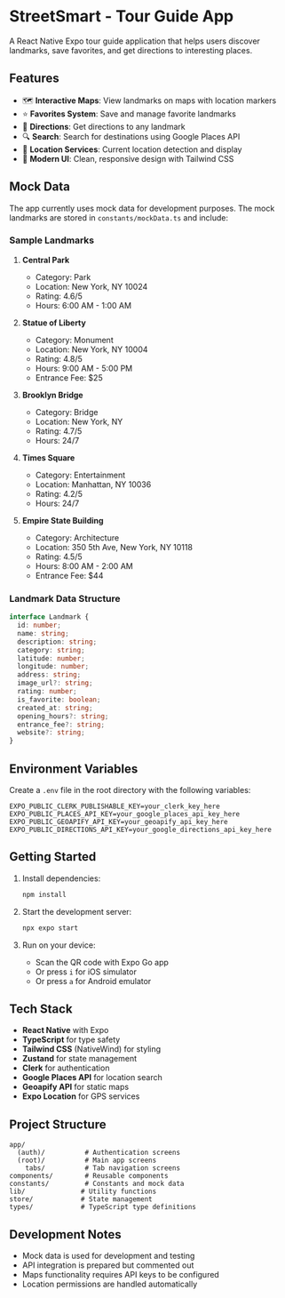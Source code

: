 # StreetSmart - Tour Guide App

A React Native Expo tour guide application that helps users discover landmarks, save favorites, and get directions to interesting places.

## Features

- 🗺️ **Interactive Maps**: View landmarks on maps with location markers
- ⭐ **Favorites System**: Save and manage favorite landmarks
- 🧭 **Directions**: Get directions to any landmark
- 🔍 **Search**: Search for destinations using Google Places API
- 📍 **Location Services**: Current location detection and display
- 🎨 **Modern UI**: Clean, responsive design with Tailwind CSS

## Mock Data

The app currently uses mock data for development purposes. The mock landmarks are stored in `constants/mockData.ts` and include:

### Sample Landmarks

1. **Central Park**
   - Category: Park
   - Location: New York, NY 10024
   - Rating: 4.6/5
   - Hours: 6:00 AM - 1:00 AM

2. **Statue of Liberty**
   - Category: Monument
   - Location: New York, NY 10004
   - Rating: 4.8/5
   - Hours: 9:00 AM - 5:00 PM
   - Entrance Fee: $25

3. **Brooklyn Bridge**
   - Category: Bridge
   - Location: New York, NY
   - Rating: 4.7/5
   - Hours: 24/7

4. **Times Square**
   - Category: Entertainment
   - Location: Manhattan, NY 10036
   - Rating: 4.2/5
   - Hours: 24/7

5. **Empire State Building**
   - Category: Architecture
   - Location: 350 5th Ave, New York, NY 10118
   - Rating: 4.5/5
   - Hours: 8:00 AM - 2:00 AM
   - Entrance Fee: $44

### Landmark Data Structure

```typescript
interface Landmark {
  id: number;
  name: string;
  description: string;
  category: string;
  latitude: number;
  longitude: number;
  address: string;
  image_url?: string;
  rating: number;
  is_favorite: boolean;
  created_at: string;
  opening_hours?: string;
  entrance_fee?: string;
  website?: string;
}
```

## Environment Variables

Create a `.env` file in the root directory with the following variables:

```env
EXPO_PUBLIC_CLERK_PUBLISHABLE_KEY=your_clerk_key_here
EXPO_PUBLIC_PLACES_API_KEY=your_google_places_api_key_here
EXPO_PUBLIC_GEOAPIFY_API_KEY=your_geoapify_api_key_here
EXPO_PUBLIC_DIRECTIONS_API_KEY=your_google_directions_api_key_here
```

## Getting Started

1. Install dependencies:
   ```bash
   npm install
   ```

2. Start the development server:
   ```bash
   npx expo start
   ```

3. Run on your device:
   - Scan the QR code with Expo Go app
   - Or press `i` for iOS simulator
   - Or press `a` for Android emulator

## Tech Stack

- **React Native** with Expo
- **TypeScript** for type safety
- **Tailwind CSS** (NativeWind) for styling
- **Zustand** for state management
- **Clerk** for authentication
- **Google Places API** for location search
- **Geoapify API** for static maps
- **Expo Location** for GPS services

## Project Structure

```
app/
  (auth)/          # Authentication screens
  (root)/          # Main app screens
    tabs/          # Tab navigation screens
components/        # Reusable components
constants/         # Constants and mock data
lib/              # Utility functions
store/            # State management
types/            # TypeScript type definitions
```

## Development Notes

- Mock data is used for development and testing
- API integration is prepared but commented out
- Maps functionality requires API keys to be configured
- Location permissions are handled automatically
